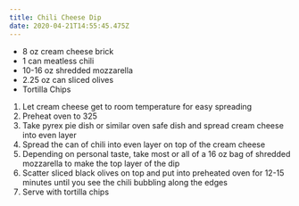 ```yaml
---
title: Chili Cheese Dip
date: 2020-04-21T14:55:45.475Z
---
```

* 8 oz cream cheese brick
* 1 can meatless chili
* 10-16 oz shredded mozzarella
* 2.25 oz can sliced olives
* Tortilla Chips

1. Let cream cheese get to room temperature for easy spreading
2. Preheat oven to 325
3. Take pyrex pie dish or similar oven safe dish and spread cream cheese into even layer
4. Spread the can of chili into even layer on top of the cream cheese
5. Depending on personal taste, take most or all of a 16 oz bag of shredded mozzarella to make the top layer of the dip
6. Scatter sliced black olives on top and put into preheated oven for 12-15 minutes until you see the chili bubbling along the edges
7. Serve with tortilla chips